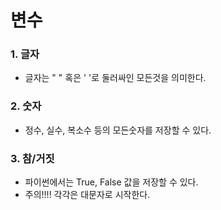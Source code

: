 # 변수

### 1. 글자

* 글자는 " " 혹은 ' '로 둘러싸인 모든것을 의미한다.

### 2. 숫자

* 정수, 실수, 복소수 등의 모든숫자를 저장할 수 있다.

### 3. 참/거짓

* 파이썬에서는 True, False 값을 저장할 수 있다.
* 주의!!!! 각각은 대문자로 시작한다.